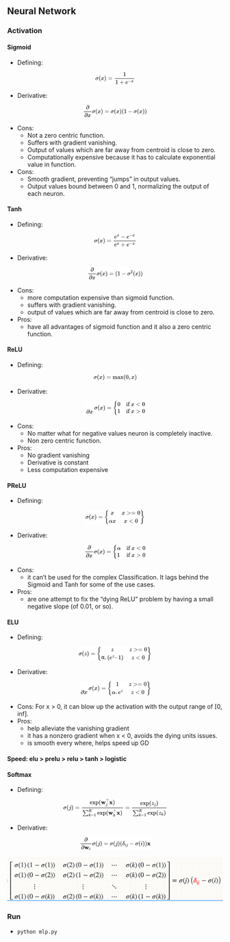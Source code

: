 ## Neural Network

### Activation

#### Sigmoid

- Defining:
<div align="center"><img src="img\sigmoid.jpg"></div>

- Derivative:
<div align="center"><img src="img\derivative-sigmoid.jpg"></div>

- Cons:
  - Not a zero centric function.
  - Suffers with gradient vanishing.
  - Output of values which are far away from centroid is close to zero.
  - Computationally expensive because it has to calculate exponential value in function.
- Cons:
  - Smooth gradient, preventing “jumps” in output values.
  - Output values bound between 0 and 1, normalizing the output of each neuron.

#### Tanh

- Defining:
<div align="center"><img src="img\tanh.jpg"></div>

- Derivative:
<div align="center"><img src="img\derivative-tanh.jpg"></div>

- Cons:
  - more computation expensive than sigmoid function.
  - suffers with gradient vanishing.
  - output of values which are far away from centroid is close to zero.
- Pros:
  - have all advantages of sigmoid function and it also a zero centric function.

#### ReLU

- Defining:
<div align="center"><img src="img\relu.jpg"></div>

- Derivative:
<div align="center"><img src="img\derivative-relu.jpg"></div>

- Cons:
  - No matter what for negative values neuron is completely inactive.
  - Non zero centric function.
- Pros:
  - No gradient vanishing
  - Derivative is constant
  - Less computation expensive

#### PReLU

- Defining:
<div align="center"><img src="img\pReLU.jpg"></div>

- Derivative:
<div align="center"><img src="img\derivative-pReLU.jpg"></div>

- Cons:
  - it can’t be used for the complex Classification. It lags behind the Sigmoid and Tanh for some of the use cases.
- Pros:
  - are one attempt to fix the “dying ReLU” problem by having a small negative slope (of 0.01, or so).

#### ELU

- Defining:
<div align="center"><img src="img\elu.jpg"></div>

- Derivative:
<div align="center"><img src="img\derivative-elu.jpg"></div>

- Cons: For x > 0, it can blow up the activation with the output range of [0, inf].
- Pros:
  - help alleviate the vanishing gradient
  - it has a nonzero gradient when x < 0, avoids the dying units issues.
  - is smooth every where, helps speed up GD

#### Speed: elu > prelu > relu > tanh > logistic

#### Softmax

- Defining:
<div align="center"><img src="img\softmax.jpg"></div>

- Derivative:
<div align="center"><img src="img\derivative-softmax.jpg"></div>

<p align="center">
<img src="img/softmax1.png">
</p>

### Run

- `python mlp.py`
